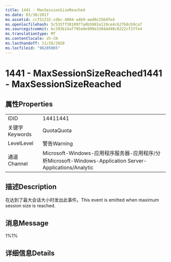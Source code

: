 ```yaml
---
title: 1441 - MaxSessionSizeReached
ms.date: 03/30/2017
ms.assetid: ccf51232-cdbc-4004-a4b9-aed0c256dfe4
ms.openlocfilehash: 5c533ff3010977a0b5983a119ce4c627b8cb9ca7
ms.sourcegitcommit: bc293b14af795e0e999e3304dd40c0222cf2ffe4
ms.translationtype: MT
ms.contentlocale: zh-CN
ms.lasthandoff: 11/26/2020
ms.locfileid: "96285065"
---
```

# <a name="1441---maxsessionsizereached"></a><span data-ttu-id="25cac-102">1441 - MaxSessionSizeReached</span><span class="sxs-lookup"><span data-stu-id="25cac-102">1441 - MaxSessionSizeReached</span></span>

## <a name="properties"></a><span data-ttu-id="25cac-103">属性</span><span class="sxs-lookup"><span data-stu-id="25cac-103">Properties</span></span>  
  
|||  
|-|-|  
|<span data-ttu-id="25cac-104">ID</span><span class="sxs-lookup"><span data-stu-id="25cac-104">ID</span></span>|<span data-ttu-id="25cac-105">1441</span><span class="sxs-lookup"><span data-stu-id="25cac-105">1441</span></span>|  
|<span data-ttu-id="25cac-106">关键字</span><span class="sxs-lookup"><span data-stu-id="25cac-106">Keywords</span></span>|<span data-ttu-id="25cac-107">Quota</span><span class="sxs-lookup"><span data-stu-id="25cac-107">Quota</span></span>|  
|<span data-ttu-id="25cac-108">Level</span><span class="sxs-lookup"><span data-stu-id="25cac-108">Level</span></span>|<span data-ttu-id="25cac-109">警告</span><span class="sxs-lookup"><span data-stu-id="25cac-109">Warning</span></span>|  
|<span data-ttu-id="25cac-110">通道</span><span class="sxs-lookup"><span data-stu-id="25cac-110">Channel</span></span>|<span data-ttu-id="25cac-111">Microsoft-Windows-应用程序服务器-应用程序/分析</span><span class="sxs-lookup"><span data-stu-id="25cac-111">Microsoft-Windows-Application Server-Applications/Analytic</span></span>|  
  
## <a name="description"></a><span data-ttu-id="25cac-112">描述</span><span class="sxs-lookup"><span data-stu-id="25cac-112">Description</span></span>  

 <span data-ttu-id="25cac-113">在达到了最大会话大小时发出此事件。</span><span class="sxs-lookup"><span data-stu-id="25cac-113">This event is emitted when maximum session size is reached.</span></span>  
  
## <a name="message"></a><span data-ttu-id="25cac-114">消息</span><span class="sxs-lookup"><span data-stu-id="25cac-114">Message</span></span>  

 <span data-ttu-id="25cac-115">1%</span><span class="sxs-lookup"><span data-stu-id="25cac-115">1%</span></span>  
  
## <a name="details"></a><span data-ttu-id="25cac-116">详细信息</span><span class="sxs-lookup"><span data-stu-id="25cac-116">Details</span></span>
